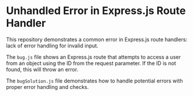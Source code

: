 # Unhandled Error in Express.js Route Handler

This repository demonstrates a common error in Express.js route handlers:  lack of error handling for invalid input.

The `bug.js` file shows an Express.js route that attempts to access a user from an object using the ID from the request parameter. If the ID is not found, this will throw an error.

The `bugSolution.js` file demonstrates how to handle potential errors with proper error handling and checks.